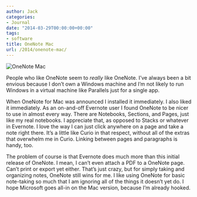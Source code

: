 ```yaml
---
author: Jack
categories:
- Journal
date: "2014-03-29T00:00:00+00:00"
tags:
- software
title: OneNote Mac
url: /2014/onenote-mac/
---
```


<img src="/img/2014/onenote-mac.png" alt="OneNote Mac" class="postimage" />
  
</aside> 

People who like OneNote seem to _really_ like OneNote. I&#x2019;ve always been a bit envious because I don&#x2019;t own a Windows machine and I&#x2019;m not likely to run Windows in a virtual machine like Parallels just for a single app.

When OneNote for Mac was announced I installed it immediately. I also liked it immediately. As an on-and-off Evernote user I found OneNote to be nicer to use in almost every way. There are Notebooks, Sections, and Pages, just like my real notebooks. I appreciate that, as opposed to Stacks or whatever in Evernote. I love the way I can just click anywhere on a page and take a note right there. It&#x2019;s a little like Curio in that respect, without all of the extras that overwhelm me in Curio. Linking between pages and paragraphs is handy, too.

The problem of course is that Evernote does much more than this initial release of OneNote. I mean, I can&#x2019;t even attach a PDF to a OneNote page. Can&#x2019;t print or export yet either. That&#x2019;s just crazy, but for simply taking and organizing notes, OneNote still wins for me. I like using OneNote for basic note-taking so much that I am ignoring all of the things it doesn&#x2019;t yet do. I hope Microsoft goes all-in on the Mac version, because I&#x2019;m already hooked.